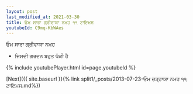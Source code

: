 ```yaml
---
layout: post
last_modified_at: 2021-03-30
title: ਓਮ ਸਾਰਾ ਗ੍ਰੀਵਾਯਾ ਨਮਹ ੧੧ ਟਾਇਮਸ
youtubeId: C9mq-KbWAes
---
```

 
 
 ਓਮ ਸਾਰਾ ਗ੍ਰੀਵਾਯਾ ਨਮਹ  
 
 -  ਜਿਸਦੀ ਗਰਦਨ ਬਹੁਤ ਪੱਕੀ ਹੈ 
 
  
 
  
 
 
 
 
 
 


{% include youtubePlayer.html id=page.youtubeId %}
 
[Next]({{ site.baseurl }}{% link  split1/_posts/2013-07-23-ਓਮ ਚੜ੍ਹਾਯਾ ਨਮਹ ੧੧ ਟਾਇਮਸ.md%})
 
